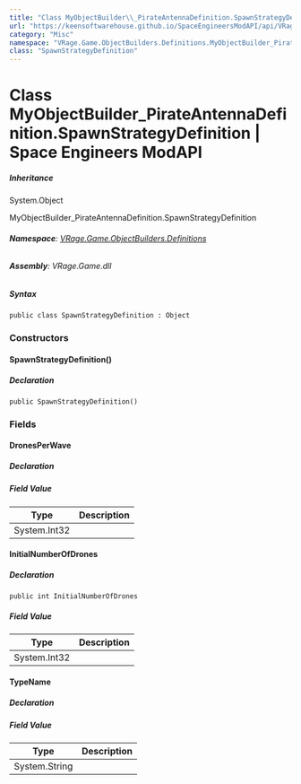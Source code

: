 ```yaml
---
title: "Class MyObjectBuilder\\_PirateAntennaDefinition.SpawnStrategyDefinition"
url: "https://keensoftwarehouse.github.io/SpaceEngineersModAPI/api/VRage.Game.ObjectBuilders.Definitions.MyObjectBuilder_PirateAntennaDefinition.SpawnStrategyDefinition.html"
category: "Misc"
namespace: "VRage.Game.ObjectBuilders.Definitions.MyObjectBuilder_PirateAntennaDefinition"
class: "SpawnStrategyDefinition"
---
```


# Class MyObjectBuilder\_PirateAntennaDefinition.SpawnStrategyDefinition | Space Engineers ModAPI

##### Inheritance

System.Object

MyObjectBuilder\_PirateAntennaDefinition.SpawnStrategyDefinition

###### **Namespace**: [VRage.Game.ObjectBuilders.Definitions](https://keensoftwarehouse.github.io/SpaceEngineersModAPI/api/VRage.Game.ObjectBuilders.Definitions.html)

###### **Assembly**: VRage.Game.dll

##### Syntax

```
public class SpawnStrategyDefinition : Object
```

### Constructors

#### SpawnStrategyDefinition()

##### Declaration

```
public SpawnStrategyDefinition()
```

### Fields

#### DronesPerWave

##### Declaration

##### Field Value

| Type | Description |
| --- | --- |
| System.Int32 |     |

#### InitialNumberOfDrones

##### Declaration

```
public int InitialNumberOfDrones
```

##### Field Value

| Type | Description |
| --- | --- |
| System.Int32 |     |

#### TypeName

##### Declaration

##### Field Value

| Type | Description |
| --- | --- |
| System.String |     |